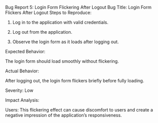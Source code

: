 Bug Report 5: Login Form Flickering After Logout
Bug Title: Login Form Flickers After Logout
Steps to Reproduce:

1. Log in to the application with valid credentials.

2. Log out from the application.

3. Observe the login form as it loads after logging out.

Expected Behavior:

The login form should load smoothly without flickering.

Actual Behavior:

After logging out, the login form flickers briefly before fully loading.

Severity: Low

Impact Analysis:

Users: This flickering effect can cause discomfort to users and create a negative impression of the application’s responsiveness.
